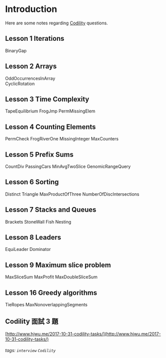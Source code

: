# Introduction

Here are some notes regarding [Codility](https://app.codility.com/programmers/lessons/1-iterations/) questions.

## Lesson 1 Iterations
BinaryGap

## Lesson 2 Arrays
OddOccurrencesInArray  
CyclicRotation

## Lesson 3 Time Complexity
TapeEquilibrium
FrogJmp
PermMissingElem

## Lesson 4 Counting Elements
PermCheck
FrogRiverOne
MissingInteger
MaxCounters

## Lesson 5 Prefix Sums
CountDiv
PassingCars
MinAvgTwoSlice
GenomicRangeQuery


## Lesson 6 Sorting
Distinct
Triangle
MaxProductOfThree
NumberOfDiscIntersections

## Lesson 7 Stacks and Queues
Brackets
StoneWall
Fish
Nesting

## Lesson 8 Leaders
EquiLeader
Dominator

## Lesson 9 Maximum slice problem
MaxSliceSum
MaxProfit
MaxDoubleSliceSum



## Lesson 16 Greedy algorithms
TieRopes
MaxNonoverlappingSegments


## Codility 面試 3 題

[http://www.hjwu.me/2017-10-31-codility-tasks/](http://www.hjwu.me/2017-10-31-codility-tasks/)

###### tags: `interview` `Codility`



